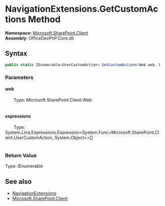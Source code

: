 # NavigationExtensions.GetCustomActions Method  
  

**Namespace:** [Microsoft.SharePoint.Client](Microsoft.SharePoint.Client.md)  
**Assembly:** OfficeDevPnP.Core.dll  
## Syntax
```C#
public static IEnumerable<UserCustomAction> GetCustomActions(Web web, Expression<Func<UserCustomAction, Object>>[] expressions)
```
### Parameters
#### web  
&emsp;&emsp;Type: Microsoft.SharePoint.Client.Web  
&emsp;&emsp;  

  

#### expressions  
&emsp;&emsp;Type: System.Linq.Expressions.Expression<System.Func<Microsoft.SharePoint.Client.UserCustomAction, System.Object>>[]  
&emsp;&emsp;  

  

### Return Value
Type: IEnumerable<UserCustomAction>  

## See also
- [NavigationExtensions](Microsoft.SharePoint.Client.NavigationExtensions.md) 
- [Microsoft.SharePoint.Client](Microsoft.SharePoint.Client.md) 
